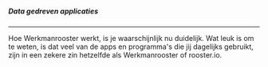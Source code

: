 ##### Data gedreven applicaties
---
Hoe Werkmanrooster werkt, is je waarschijnlijk nu duidelijk. Wat leuk is om te weten, is dat veel van de apps en programma's die jij dagelijks gebruikt, zijn in een zekere zin hetzelfde als Werkmanrooster of rooster.io.
